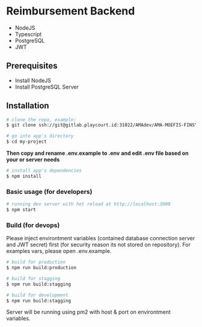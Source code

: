 # Reimbursement Backend

* NodeJS
* Typescript
* PostgreSQL
* JWT

## Prerequisites

* Install NodeJS
* Install PostgreSQL Server

## Installation

``` bash
# clone the repo, example:
$ git clone ssh://git@gitlab.playcourt.id:31022/AMAdev/AMA-MOEFIS-FINSYS-BACKEND.git my-project

# go into app's directory
$ cd my-project

```

**Then copy and rename .env.example to .env**
**and edit .env file based on your or server needs**

``` bash
# install app's dependencies
$ npm install
```

### Basic usage (for developers)

``` bash
# running dev server with hot reload at http://localhost:3000
$ npm start
```

### Build (for devops)

Please inject environtment variables (contained database connection server and JWT secret) first (for security reason its not stored on repository). For examples vars, please open .env.example.

``` bash
# build for production
$ npm run build:production
```

``` bash
# build for stagging
$ npm run build:stagging
```

``` bash
# build for development
$ npm run build:stagging
```

Server will be running using pm2 with host & port on environtment variables.

